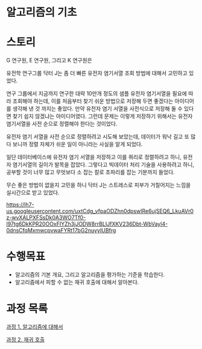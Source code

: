 # 알고리즘의 기초

# 스토리

G 연구원, E 연구원, 그리고 K 연구원은 



유전학 연구그룹 닥터 J는 좀 더 빠른 유전자 염기서열 조회 방법에 대해서 고민하고 있었다.

연구 그룹에서 지금까지 연구한 대략 10만개 정도의 샘플 유전자 염기서열을 필요에 따라 조회해야 하는데, 이를 처음부터 찾기 쉬운 방법으로 저장해 두면 좋겠다는 아이디어를 생각해 낸 것 까지는 좋았다. 만약 유전자 염기 서열을 사전식으로 저장해 둘 수 있다면 찾기 쉽지 않겠냐는 아이디어였다. 그런데 문제는 이렇게 저장하기 위해서는 유전자 염기서열을 사전 순으로 정렬해야 한다는 것이었다.

유전자 염기 서열을 사전 순으로 정렬하려고 시도해 보았는데, 데이터가 워낙 길고 또 많다 보니까 정렬 자체가 쉬운 일이 아니라는 사실을 알게 되었다.

일단 데이터베이스에 유전자 염기 서열을 저장하고 이를 쿼리로 정렬하려고 하니, 유전자 염기서열의 길이가 발목을 잡았다. 그렇다고 빅데이터 처리 기술을 사용하려고 하니, 공부할 것이 너무 많고 무엇보다 소 잡는 칼로 초파리를 잡는 기분까지 들었다.

무슨 좋은 방법이 없을지 고민을 하니 닥터 J는 스트레스로 피부가 거칠어지는 느낌을 실시간으로 받고 있었다.

https://lh7-us.googleusercontent.com/uxtCdg_vfpaODZhn0dpswIRe6ujSEQ6_LkuAVr0z-wvXALPXFSsDk0A3WO7Tf0-l97tg6DkKPR20OOxFIYZh3jJODW8rrBLIJfXKV236Dbt-WbVayl4-0dnsCfqMxmwcpvwaFYRt17bG2nuyyIUBfrg

# 수행목표

- 알고리즘의 기본 개요, 그리고 알고리즘을 평가하는 기준을 학습한다.
- 알고리즘에서 피할 수 없는 재귀 호출에 대해서 알아본다.

# 과정 목록

[과정 1. 알고리즘에 대해서](https://www.notion.so/1-5707ba3f4d334360945ef986a7abbee5?pvs=21)

[과정 2. 재귀 호출](https://www.notion.so/2-d56787c2da1e443eb74a2af6e2e8af35?pvs=21)